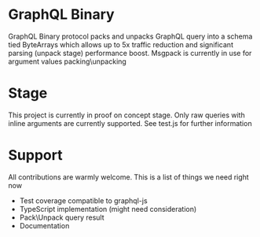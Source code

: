 # GraphQL Binary
GraphQL Binary protocol packs and unpacks GraphQL query into a schema tied ByteArrays which allows up to 5x traffic reduction and significant parsing (unpack stage) performance boost.
Msgpack is currently in use for argument values packing\unpacking

# Stage
This project is currently in proof on concept stage. Only raw queries with inline arguments are currently supported. See test.js for further information

# Support
All contributions are warmly welcome. This is a list of things we need right now
- Test coverage compatible to graphql-js
- TypeScript implementation (might need consideration)
- Pack\Unpack query result
- Documentation
